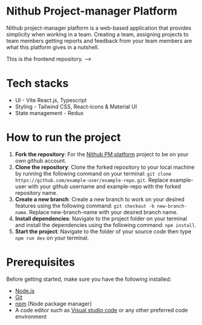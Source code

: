 # Nithub Project-manager Platform

Nithub project-manager platform is a web-based application that provides simplicity when working in a team. Creating a team, assigning projects to team members getting reports and feedback from your team members are what this platform gives in a nutshell.

This is the frontend repository. -->

<!-- # Hosted Site

This is live link of the platform [click here](https://project-manager-wine.vercel.app/) -->

# Tech stacks

- UI - Vite React.js, Typescript
- Styling - Tailwind CSS, React-icons & Material UI
- State management - Redux

# How to run the project

1. **Fork the repository**: For the [Nithub PM platform](https://github.com/debagit10/nithub-pm-frontend) project to be on your own github account.
2. **Clone the repository**: Clone the forked repository to your local machine by running the following command on your terminal: `git clone https://github.com/example-user/example-repo.git`. Replace example-user with your github username and example-repo with the forked repository name.
3. **Create a new branch**: Create a new branch to work on your desired features using the following command: `git checkout -b new-branch-name`. Replace new-branch-name with your desired branch name.
4. **Install dependencies**: Navigate to the project folder on your terminal and install the dependencies using the following command: `npm install`.
5. **Start the project**: Navigate to the folder of your source code then type `npm run dev` on your terminal.

# Prerequisites

Before getting started, make sure you have the following installed:

- [Node.js](https://nodejs.org/en)
- [Git](https://git-scm.com/)
- [npm](https://www.npmjs.com/) (Node package manager)
- A code editor such as [Visual studio code](https://code.visualstudio.com/) or any other preferred code environment
